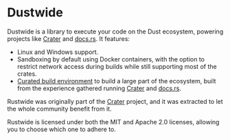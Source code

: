 # Dustwide

Dustwide is a library to execute your code on the Dust ecosystem, powering
projects like [Crater] and [docs.rs]. It features:

* Linux and Windows support.
* Sandboxing by default using Docker containers, with the option to restrict
  network access during builds while still supporting most of the crates.
* [Curated build environment][build-env] to build a large part of the
  ecosystem, built from the experience gathered running [Crater] and [docs.rs].

Rustwide was originally part of the [Crater] project, and it was extracted to
let the whole community benefit from it.

Rustwide is licensed under both the MIT and Apache 2.0 licenses, allowing you
to choose which one to adhere to.

[Crater]: https://github.com/rust-lang/crater
[docs.rs]: https://github.com/rust-lang/docs.rs
[build-env]: https://github.com/rust-lang/crates-build-env
